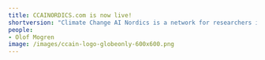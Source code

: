 ```yaml
---
title: CCAINORDICS.com is now live!
shortversion: "Climate Change AI Nordics is a network for researchers in the nordics working on problems related to tackling climate change using AI and machine learning. Our web site is now live."
people:
- Olof Mogren
image: /images/ccain-logo-globeonly-600x600.png
---
```


